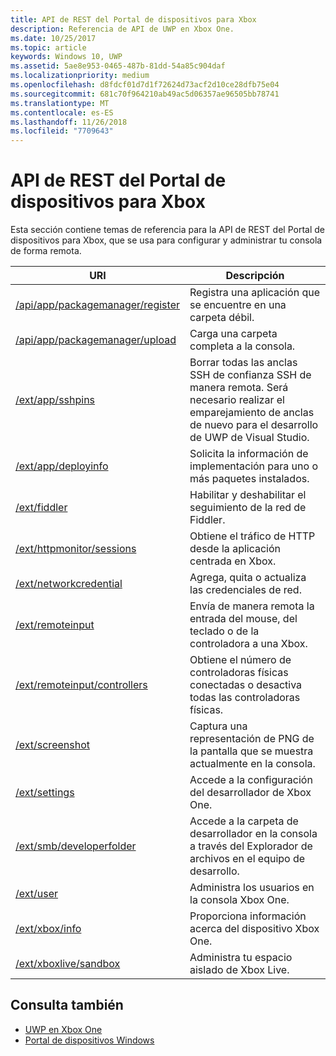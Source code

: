 ```yaml
---
title: API de REST del Portal de dispositivos para Xbox
description: Referencia de API de UWP en Xbox One.
ms.date: 10/25/2017
ms.topic: article
keywords: Windows 10, UWP
ms.assetid: 5ae8e953-0465-487b-81dd-54a85c904daf
ms.localizationpriority: medium
ms.openlocfilehash: d8fdcf01d7d1f72624d73acf2d10ce28dfb75e04
ms.sourcegitcommit: 681c70f964210ab49ac5d06357ae96505bb78741
ms.translationtype: MT
ms.contentlocale: es-ES
ms.lasthandoff: 11/26/2018
ms.locfileid: "7709643"
---
```

# <a name="xbox-device-portal-rest-api"></a>API de REST del Portal de dispositivos para Xbox

Esta sección contiene temas de referencia para la API de REST del Portal de dispositivos para Xbox, que se usa para configurar y administrar tu consola de forma remota.

| URI        | Descripción |
|------------|-------------|
|[/api/app/packagemanager/register](wdp-loose-folder-register-api.md)| Registra una aplicación que se encuentre en una carpeta débil. |
|[/api/app/packagemanager/upload](wdp-folder-upload.md)| Carga una carpeta completa a la consola. |
|[/ext/app/sshpins](uwp-sshpins-api.md)| Borrar todas las anclas SSH de confianza SSH de manera remota. Será necesario realizar el emparejamiento de anclas de nuevo para el desarrollo de UWP de Visual Studio. |
|[/ext/app/deployinfo](uwp-deployinfo-api.md)| Solicita la información de implementación para uno o más paquetes instalados. |
|[/ext/fiddler](wdp-fiddler-api.md)| Habilitar y deshabilitar el seguimiento de la red de Fiddler. |
|[/ext/httpmonitor/sessions](wdp-httpMonitor-api.md)| Obtiene el tráfico de HTTP desde la aplicación centrada en Xbox. |
|[/ext/networkcredential](uwp-networkcredentials-api.md)| Agrega, quita o actualiza las credenciales de red. |
|[/ext/remoteinput](uwp-remoteinput-api.md)| Envía de manera remota la entrada del mouse, del teclado o de la controladora a una Xbox. |
|[/ext/remoteinput/controllers](uwp-remoteinput-controllers-api.md)| Obtiene el número de controladoras físicas conectadas o desactiva todas las controladoras físicas. |
|[/ext/screenshot](wdp-media-capture-api.md)| Captura una representación de PNG de la pantalla que se muestra actualmente en la consola. |
|[/ext/settings](wdp-xboxsettings-api.md)| Accede a la configuración del desarrollador de Xbox One. |
|[/ext/smb/developerfolder](wdp-smb-api.md)| Accede a la carpeta de desarrollador en la consola a través del Explorador de archivos en el equipo de desarrollo. |
|[/ext/user](wdp-user-management.md)| Administra los usuarios en la consola Xbox One. |
|[/ext/xbox/info](wdp-xboxinfo-api.md)| Proporciona información acerca del dispositivo Xbox One. |
|[/ext/xboxlive/sandbox](wdp-sandbox-api.md)| Administra tu espacio aislado de Xbox Live. |

## <a name="see-also"></a>Consulta también

- [UWP en Xbox One](index.md)
- [Portal de dispositivos Windows](../debug-test-perf/device-portal.md)